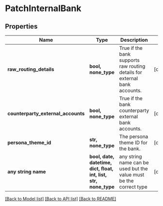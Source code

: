 # PatchInternalBank


## Properties
Name | Type | Description | Notes
------------ | ------------- | ------------- | -------------
**raw_routing_details** | **bool, none_type** | True if the bank supports raw routing details for external bank accounts. | [optional] 
**counterparty_external_accounts** | **bool, none_type** | True if the bank counterparty external bank accounts. | [optional] 
**persona_theme_id** | **str, none_type** | The persona theme ID for the bank. | [optional] 
**any string name** | **bool, date, datetime, dict, float, int, list, str, none_type** | any string name can be used but the value must be the correct type | [optional]

[[Back to Model list]](../README.md#documentation-for-models) [[Back to API list]](../README.md#documentation-for-api-endpoints) [[Back to README]](../README.md)



